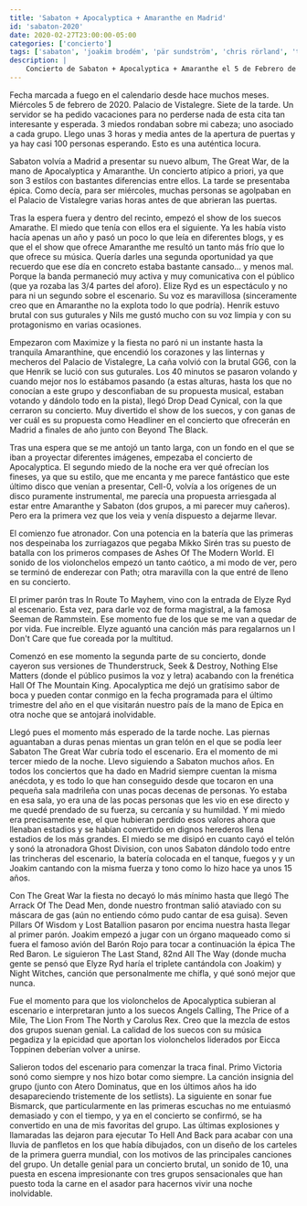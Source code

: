 ```yaml
---
title: 'Sabaton + Apocalyptica + Amaranthe en Madrid'
id: 'sabaton-2020'
date: 2020-02-27T23:00:00-05:00
categories: ['concierto']
tags: ['sabaton', 'joakim brodém', 'pär sundström', 'chris rörland', 'tommy johason', 'hannes van dahl', 'the great war', 'apocalyptica', 'eicca toppinen', 'paavo lötjönen', 'perttu kivilaakso', 'mikko sirén', 'cell-0', 'amaranthe', 'elize ryd', 'olof mörck', 'henrik englund', 'nils molin', 'johan andreassen', 'morten løwe sørensen']
description: |
    Concierto de Sabaton + Apocalyptica + Amaranthe el 5 de Febrero de 2020 en el Palacio de Vistalegre de Madrid
---
```


Fecha marcada a fuego en el calendario desde hace muchos meses. Miércoles 5 de febrero de 2020. Palacio de Vistalegre. Siete de la tarde. Un servidor se ha pedido vacaciones para no perderse nada de esta cita tan interesante y esperada. 3 miedos rondaban sobre mi cabeza; uno asociado a cada grupo. Llego unas 3 horas y media antes de la apertura de puertas y ya hay casi 100 personas esperando. Esto es una auténtica locura.

Sabaton volvía a Madrid a presentar su nuevo album, The Great War, de la mano de Apocalyptica y Amaranthe. Un concierto atípico a priori, ya que son 3 estilos con bastantes diferencias entre ellos. La tarde se presentaba épica. Como decía, para ser miércoles, muchas personas se agolpaban en el Palacio de Vistalegre varias horas antes de que abrieran las puertas.

Tras la espera fuera y dentro del recinto, empezó el show de los suecos Amarathe. El miedo que tenía con ellos era el siguiente. Ya les había visto hacía apenas un año y pasó un poco lo que leía en diferentes blogs, y es que el el show que ofrece Amaranthe me resultó un tanto más frío que lo que ofrece su música. Quería darles una segunda oportunidad ya que recuerdo que ese día en concreto estaba bastante cansado... y menos mal. Porque la banda permaneció muy activa y muy comunicativa con el público (que ya rozaba las 3/4 partes del aforo). Elize Ryd es un espectáculo y no para ni un segundo sobre el escenario. Su voz es maravillosa (sinceramente creo que en Amaranthe no la explota todo lo que podría). Henrik estuvo brutal con sus guturales y Nils me gustó mucho con su voz limpia y con su protagonismo en varias ocasiones.

Empezaron com Maximize y la fiesta no paró ni un instante hasta la tranquila Amaranthine, que encendió los corazones y las linternas y mecheros del Palacio de Vistalegre, La caña volvió con la brutal GG6, con la que Henrik se lució con sus guturales. Los 40 minutos se pasaron volando y cuando mejor nos lo estábamos pasando (a estas alturas, hasta los que no conocían a este grupo y desconfiaban de su propuesta musical, estaban votando y dándolo todo en la pista), llegó Drop Dead Cynical, con la que cerraron su concierto. Muy divertido el show de los suecos, y con ganas de ver cuál es su propuesta como Headliner en el concierto que ofrecerán en Madrid a finales de año junto con Beyond The Black.

Tras una espera que se me antojó un tanto larga, con un fondo en el que se iban a proyectar diferentes imágenes, empezaba el concierto de Apocalyptica. El segundo miedo de la noche era ver qué ofrecían los fineses, ya que su estilo, que me encanta y me parece fantástico que este último disco que venían a presentar, Cell-0, volvía a los orígenes de un disco puramente instrumental, me parecía una propuesta arriesgada al estar entre Amaranthe y Sabaton (dos grupos, a mi parecer muy cañeros). Pero era la primera vez que los veia y venía dispuesto a dejarme llevar.

El comienzo fue atronador. Con una potencia en la batería que las primeras nos despeinaba los zurriagazos que pegaba Mikko Sirén tras su puesto de batalla con los primeros compases de Ashes Of The Modern World. El sonido de los violonchelos empezó un tanto caótico, a mi modo de ver, pero se terminó de enderezar con Path; otra maravilla con la que entré de lleno en su concierto.

El primer parón tras In Route To Mayhem, vino con la entrada de Elyze Ryd al escenario. Esta vez, para darle voz de forma magistral, a la famosa Seeman de Rammstein. Ese momento fue de los que se me van a quedar de por vida. Fue increíble. Elyze aguantó una canción más para regalarnos un I Don't Care que fue coreada por la multitud.

Comenzó en ese momento la segunda parte de su concierto, donde cayeron sus versiones de Thunderstruck, Seek & Destroy, Nothing Else Matters (donde el público pusimos la voz y letra) acabando con la frenética Hall Of The Mountain King. Apocalyptica me dejó un gratísimo sabor de boca y pueden contar conmigo en la fecha programada para el último trimestre del año en el que visitarán nuestro país de la mano de Epica en otra noche que se antojará inolvidable.

Llegó pues el momento más esperado de la tarde noche. Las piernas aguantaban a duras penas mientas un gran telón en el que se podía leer Sabaton The Great War cubría todo el escenario. Era el momento de mi tercer miedo de la noche. Llevo siguiendo a Sabaton muchos años. En todos los conciertos que ha dado en Madrid siempre cuentan la misma anécdota, y es todo lo que han conseguido desde que tocaron en una pequeña sala madrileña con unas pocas decenas de personas. Yo estaba en esa sala, yo era una de las pocas personas que les vio en ese directo y me quedé prendado de su fuerza, su cercanía y su humildad. Y mi miedo era precisamente ese, el que hubieran perdido esos valores ahora que llenaban estadios y se habían convertido en dignos herederos llena estadios de los más grandes. El miedo se me disipó en cuanto cayó el telón y sonó la atronadora Ghost Division, con unos Sabaton dándolo todo entre las trincheras del escenario, la batería colocada en el tanque, fuegos y y un Joakim cantando con la misma fuerza y tono como lo hizo hace ya unos 15 años.

Con The Great War la fiesta no decayó lo más mínimo hasta que llegó The Arrack Of The Dead Men, donde nuestro frontman salió ataviado con su máscara de gas (aún no entiendo cómo pudo cantar de esa guisa). Seven Pillars Of Wisdom y Lost Batallion pasaron por encima nuestra hasta llegar al primer parón. Joakim empezó a jugar con un órgano maqueado como si fuera el famoso avión del Barón Rojo para tocar a continuación la épica The Red Baron. Le siguieron The Last Stand, 82nd All The Way (donde mucha gente se pensó que Elyze Ryd haría el triplete cantándola con Joakim) y Night Witches, canción que personalmente me chifla, y qué sonó mejor que nunca.

Fue el momento para que los violonchelos de Apocalyptica subieran al escenario e interpretaran junto a los suecos Angels Calling, The Price of a Mile, The Lion From The North y Carolus Rex. Creo que la mezcla de estos dos grupos suenan genial. La calidad de los suecos con su música pegadiza y la epicidad que aportan los violonchelos liderados por Eicca Toppinen deberían volver a unirse.

Salieron todos del escenario para comenzar la traca final. Primo Victoria sonó como siempre y nos hizo botar como siempre. La canción insignia del grupo (junto con Atero Dominatus, que en los últimos años ha ido desapareciendo tristemente de los setlists). La siguiente en sonar fue Bismarck, que particularmente en las primeras escuchas no me entuiasmó demasiado y con el tiempo, y ya en el concierto se confirmó, se ha convertido en una de mis favoritas del grupo. Las últimas explosiones y llamaradas las dejaron para ejecutar To Hell And Back para acabar con una lluvia de panfletos en los que había dibujados, con un diseño de los carteles de la primera guerra mundial, con los motivos de las principales canciones del grupo. Un detalle genial para un concierto brutal, un sonido de 10, una puesta en escena impresionante con tres grupos sensacionales que han puesto toda la carne en el asador para hacernos vivir una noche inolvidable.